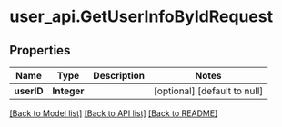 # user_api.GetUserInfoByIdRequest
## Properties

| Name | Type | Description | Notes |
|------------ | ------------- | ------------- | -------------|
| **userID** | **Integer** |  | [optional] [default to null] |

[[Back to Model list]](../README.md#documentation-for-models) [[Back to API list]](../README.md#documentation-for-api-endpoints) [[Back to README]](../README.md)


